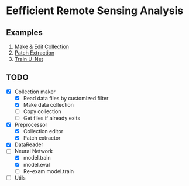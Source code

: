 # Eefficient Remote Sensing Analysis
## Examples
1. [Make & Edit Collection](./examples/make_edit_collection.ipynb)
2. [Patch Extraction](./examples/extract_patches.ipynb)
3. [Train U-Net](./examples/train_unet.ipynb)
## TODO
- [X] Collection maker
    - [X] Read data files by customized filter
    - [X] Make data collection
    - [ ] Copy collection
    - [ ] Get files if already exits
- [X] Preprocessor
    - [X] Collection editor
    - [X] Patch extractor
- [X] DataReader
- [ ] Neural Network
    - [X] model.train
    - [X] model.eval
    - [ ] Re-exam model.train
- [ ] Utils